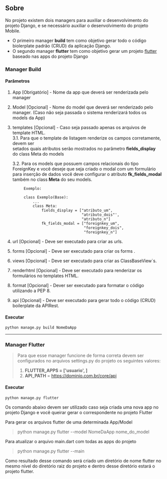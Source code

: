 ## Sobre 

No projeto existem dois managers para auxiliar o desenvolvimento do projeto Django, e se necessário auxiliar o desenvolvimento do projeto Mobile. 

* O primeiro manager **build** tem como objetivo gerar todo o código biolerplate padrão (CRUD) da aplicação Django.
* O segundo manager **flutter** tem como objetivo gerar um projeto [flutter](https://flutter.dev/ "target=_blank") baseado nas apps do projeto Django

### Manager Build
#### Parâmetros

1. App [Obrigatório] - Nome da app que deverá ser renderizada pelo manager 
2. Model [Opcional] - Nome do model que deverá ser renderizado pelo manager.
            (Caso não seja passada o sistema renderizará todos os models da App)  
3. templates [Opcional] - Caso seja passado apenas os arquivos de template HTML.  
    3.1. Para que o template de listagem renderize os campos corretamente, devem ser  
          setados quais atributos serão mostrados no parâmetro **fields_display** do class Meta do models  
     
    3.2. Para os models que possuem campos relacionais do tipo ForeignKey e você deseje que seja criado 
         o modal com um formulário para inserção de dados você deve configurar o atributo **fk_fields_modal** 
         também no class **Meta** do seu models.

            
            Exemplo:
            
            class Exemplo(Base):
                ...
                class Meta:
                    fields_display = ["atributo_um", 
                                      "atributo_dois"', 
                                      "atributo_n"]
                    fk_fields_modal = ["foreignkey_um", 
                                       "foreignkey_dois", 
                                       "foreignkey_n"]


4. url [Opcional] - Deve ser executado para criar as urls.
5. forms [Opcional] - Deve ser executado para criar os forms .
6. views [Opcional] - Deve ser executado para criar as ClassBaseView`s.
7. renderhtml [Opcional] - Deve ser executado para renderizar os formulários no templates HTML.
8. format [Opcional] - Dever ser executado para formatar o código utilizando a PEP 8.
9. api [Opcional] - Deve ser executado para gerar todo o código (CRUD) boilerplate da APIRest.



#### Executar
    python manage.py build NomeDaApp


-----

### Manager Flutter
> Para que esse manager funcione de forma correta devem ser configurados no arquivos settings.py do projeto os seguintes valores:  
>   1. **FLUTTER_APPS = ['usuario', ]**  
>   2. **API_PATH** = https://dominio.com.br/core/api

#### Executar
    python manage.py flutter

Os comando abaixo devem ser utilizado caso seja criada uma nova app no projeto Django e você queirar gerar o correspondente no projeto Flutter

Para gerar os arquivos flutter de uma determinada App/Model
> python manage.py flutter --model NomeDaApp nome_do_model

Para atualizar o arquivo main.dart com todas as apps do projeto
> python manage.py flutter --main


Como resultado desse comando será criado um diretório de nome flutter no mesmo nível do diretório raiz do projeto e dentro desse diretório estará o projeto flutter.